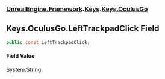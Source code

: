 ### [UnrealEngine.Framework](./UnrealEngine-Framework.md 'UnrealEngine.Framework').[Keys](./UnrealEngine-Framework-Keys.md 'UnrealEngine.Framework.Keys').[Keys.OculusGo](./UnrealEngine-Framework-Keys-OculusGo.md 'UnrealEngine.Framework.Keys.OculusGo')
## Keys.OculusGo.LeftTrackpadClick Field
  
```csharp
public const LeftTrackpadClick;
```
#### Field Value
[System.String](https://docs.microsoft.com/en-us/dotnet/api/System.String 'System.String')  
